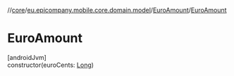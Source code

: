 //[core](../../../index.md)/[eu.epicompany.mobile.core.domain.model](../index.md)/[EuroAmount](index.md)/[EuroAmount](-euro-amount.md)

# EuroAmount

[androidJvm]\
constructor(euroCents: [Long](https://kotlinlang.org/api/latest/jvm/stdlib/kotlin/-long/index.html))
